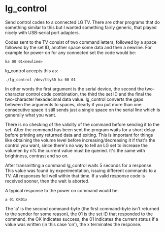 lg_control
==========

Send control codes to a connected LG TV.  There are other programs that 
do something similar to this but I wanted something fairly generic, that
played nicely with USB-serial port adapters.

Codes sent to the TV consist of two command letters, followed by a space
followed by the set ID, another space some data and then a newline.
For example for power-on for any connected set the code would be:

```
ka 00 01<newline>
```

lg_control accepts this as:

```
./lg_control /dev/ttyS0 ka 00 01
```

In other words the first argument is the serial device, the second the
two-character control code combination, the third the set ID and the final
the two-character hexadecimal data value. lg_control converts the gaps
between the arguments to spaces, clearly if you put more than one
consecutive space it still sends just a single space on the serial line
which is generally what you want.

There is no checking of the validity of the command before sending it to the
set.  After the command has been sent the program waits for a short delay
before printing any returned data and exiting.  This is important for things
like obtaining the volume level before increasing/decreasing it if that's
the control you want, since there's no way to tell an LG set to increase the
volumen by n% the current value must be queried.  It's the same with
brightness, contrast and so on.

After transmitting a command lg_control waits 5 seconds for a response. 
This value was found by experimentation, issuing different commands to a TV. 
All responses fell well within that time.  If a valid response code is
received sooner, then the wait is aborted.

A typical response to the power on command would be:

```
a 01 OK01x
```

The 'a' is the second command-byte (the first command-byte isn't returned to
the sender for some reason), the 01 is the set ID that responded to the
command, the OK indicates success, the 01 indicates the current status if a
value was written (in this case 'on'), the x terminates the response.
